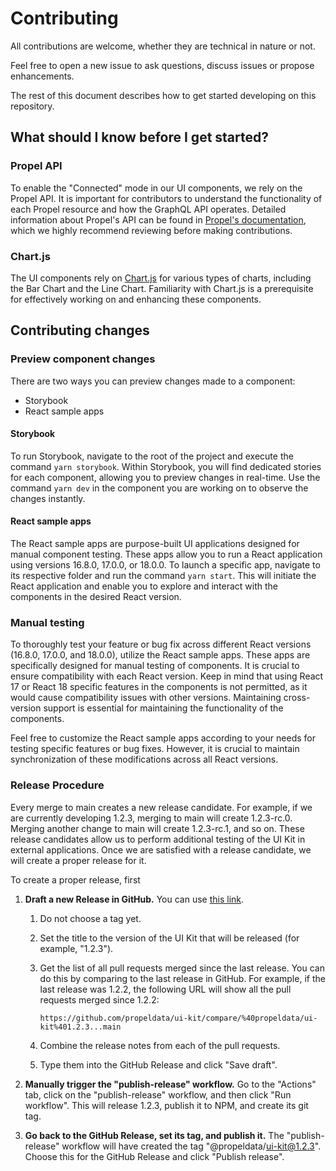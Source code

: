 # Contributing

All contributions are welcome, whether they are technical in nature or not.

Feel free to open a new issue to ask questions, discuss issues or propose enhancements.

The rest of this document describes how to get started developing on this repository.

## What should I know before I get started?

### Propel API

To enable the "Connected" mode in our UI components, we rely on the Propel API. It is important for contributors to understand the functionality of each Propel resource and how the GraphQL API operates. Detailed information about Propel's API can be found in [Propel's documentation](https://www.propeldata.com/docs), which we highly recommend reviewing before making contributions.

### Chart.js

The UI components rely on [Chart.js](https://www.chartjs.org/docs/latest/) for various types of charts, including the Bar Chart and the Line Chart. Familiarity with Chart.js is a prerequisite for effectively working on and enhancing these components.

## Contributing changes

### Preview component changes

There are two ways you can preview changes made to a component:

- Storybook
- React sample apps

#### Storybook

To run Storybook, navigate to the root of the project and execute the command `yarn storybook`. Within Storybook, you will find dedicated stories for each component, allowing you to preview changes in real-time. Use the command `yarn dev` in the component you are working on to observe the changes instantly.

#### React sample apps

The React sample apps are purpose-built UI applications designed for manual component testing. These apps allow you to run a React application using versions 16.8.0, 17.0.0, or 18.0.0. To launch a specific app, navigate to its respective folder and run the command `yarn start`. This will initiate the React application and enable you to explore and interact with the components in the desired React version.

### Manual testing

To thoroughly test your feature or bug fix across different React versions (16.8.0, 17.0.0, and 18.0.0), utilize the React sample apps. These apps are specifically designed for manual testing of components. It is crucial to ensure compatibility with each React version. Keep in mind that using React 17 or React 18 specific features in the components is not permitted, as it would cause compatibility issues with other versions. Maintaining cross-version support is essential for maintaining the functionality of the components.

Feel free to customize the React sample apps according to your needs for testing specific features or bug fixes. However, it is crucial to maintain synchronization of these modifications across all React versions.

### Release Procedure

Every merge to main creates a new release candidate. For example, if we are currently developing 1.2.3, merging to main will create 1.2.3-rc.0. Merging another change to main will create 1.2.3-rc.1, and so on. These release candidates allow us to perform additional testing of the UI Kit in external applications. Once we are satisfied with a release candidate, we will create a proper release for it.

To create a proper release, first

1. **Draft a new Release in GitHub.** You can use [this link](https://github.com/propeldata/ui-kit/releases/new).
    1. Do not choose a tag yet.
    2. Set the title to the version of the UI Kit that will be released (for example, "1.2.3").
    3. Get the list of all pull requests merged since the last release. You can do this by comparing to the last release in GitHub. For example, if the last release was 1.2.2, the following URL will show all the pull requests merged since 1.2.2:
    
        ```
        https://github.com/propeldata/ui-kit/compare/%40propeldata/ui-kit%401.2.3...main
        ```

    4. Combine the release notes from each of the pull requests.
    5. Type them into the GitHub Release and click "Save draft".

2. **Manually trigger the "publish-release" workflow.** Go to the "Actions" tab, click on the "publish-release" workflow, and then click "Run workflow". This will release 1.2.3, publish it to NPM, and create its git tag.

3. **Go back to the GitHub Release, set its tag, and publish it.** The "publish-release" workflow will have created the tag "@propeldata/ui-kit@1.2.3". Choose this for the GitHub Release and click "Publish release".
